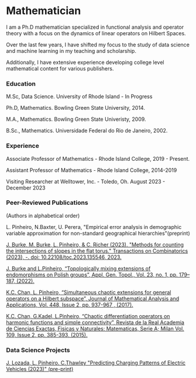# Mathematician 

I am a Ph.D mathematician specialized in functional analysis and operator theory with a focus on the dynamics of linear operators on Hilbert Spaces.  

Over the last few years, I have shifted my focus to the study of data science and machine learning in my teaching and scholarship.  

Additionally, I have extensive experience developing college level mathematical content for various publishers. 

### Education

M.Sc, Data Science. University of Rhode Island - In Progress 

Ph.D, Mathematics.  Bowling Green State University, 2014.

M.A., Mathematics. Bowling Green State Univeristy, 2009.

B.Sc., Mathematics. Universidade Federal do Rio de Janeiro, 2002.

### Experience

Associate Professor of Mathematics - Rhode Island College, 2019 - Present. 

Assistant Professor of Mathematics - Rhode Island College, 2014-2019

Visiting Researcher at Welltower, Inc. - Toledo, Oh.  August 2023 - December 2023

### Peer-Reviewed Publications
(Authors in alphabetical order) 

L. Pinheiro, N.Baxter, U. Perera, "Empirical error analysis in demographic variable approximation for non-standard geographical hierarchies"(preprint)

[J. Burke, M. Burke, L. Pinheiro, & C. Richer (2023). "Methods for counting the intersections of slopes in the flat torus." Transactions on Combinatorics (2023), -. doi: 10.22108/toc.2023.135546, 2023.](https://toc.ui.ac.ir/article_27773_5c824a257fe0d279edecdab4f38dbfe4.pdf)

[J. Burke and L.Pinheiro, “Topologically mixing extensions of endomorphisms on Polish groups”, Appl. Gen. Topol., Vol. 23, no. 1, pp. 179–187, (2022).](https://polipapers.upv.es/index.php/AGT/article/view/15187/14884)

[K.C. Chan, L. Pinheiro, “Simultaneous chaotic extensions for general operators on a Hilbert subspace”, Journal of Mathematical Analysis and Applications, Vol. 448, Issue 2, pp. 937-967 , (2017).](https://www.sciencedirect.com/science/article/pii/S0022247X16307247)

[K.C. Chan,  G.Kadel, L.Pinheiro, “Chaotic differentiation operators on harmonic functions and simple connectivity”, Revista de la Real Academia de Ciencias Exactas, Fisicas y Naturales: Matematicas, Serie A; Milan Vol. 109, Issue 2, pp. 385-393, (2015).](https://link.springer.com/article/10.1007/s13398-014-0188-0)


### Data Science Projects

[J. Lozada, L. Pinheiro. C.Thawley  "Predicting Charging Patterns of Electric Vehicles (2023)" (pre-print)](lozadaPinheiroThawley.pdf)


